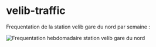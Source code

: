 # velib-traffic

Frequentation de la station velib gare du nord par semaine :

![Frequentation hebdomadaire station velib gare du nord](Isolated.png "Frequentation hebdomadaire station velib gare du nord")
